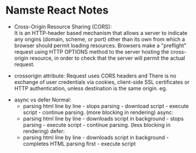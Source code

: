 # Namste React Notes
- Cross-Origin Resource Sharing (CORS):  
It is an HTTP-header based mechanism that allows a server to indicate any origins (domain, scheme, or port) 
other than its own from which a browser should permit loading resources.
Browsers make a "preflight" request using HTTP OPTIONS method to the server hosting the cross-origin resource, in order to check that the server will permit the actual request.

- crossorigin attribute:
Request uses CORS headers and  There is no exchange of user credentials via cookies, client-side SSL certificates or HTTP authentication, 
unless destination is the same origin.
eg.
<script
  src="https://example.com/example-framework.js"
  crossorigin="anonymous"></script>

- async vs defer
Normal: 
   - parsing html line by line - stops parsing - download script - execute script - continue parsing. (more blocking in rendering)
async:
   - parsing html line by line - downloads script in background - stops parsing - execute script - continue parsing. (less blocking in rendering)
defer:
   - parsing html line by line - downloads script in background - completes HTML parsing first - execute script
